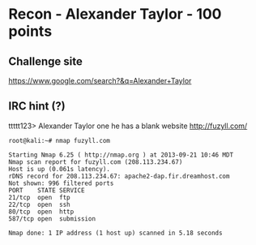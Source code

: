 # Recon - Alexander Taylor - 100 points  

## Challenge site  

https://www.google.com/search?&q=Alexander+Taylor  

## IRC hint (?)  

ttttt123> Alexander  Taylor one he has a blank website http://fuzyll.com/  


    root@kali:~# nmap fuzyll.com
    
    Starting Nmap 6.25 ( http://nmap.org ) at 2013-09-21 10:46 MDT
    Nmap scan report for fuzyll.com (208.113.234.67)
    Host is up (0.061s latency).
    rDNS record for 208.113.234.67: apache2-dap.fir.dreamhost.com
    Not shown: 996 filtered ports
    PORT    STATE SERVICE
    21/tcp  open  ftp
    22/tcp  open  ssh
    80/tcp  open  http
    587/tcp open  submission
    
    Nmap done: 1 IP address (1 host up) scanned in 5.18 seconds
